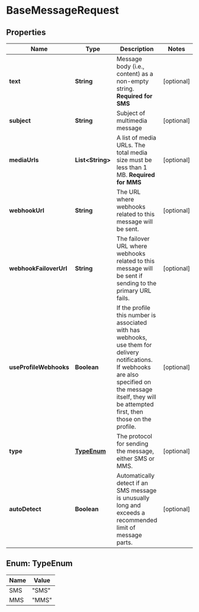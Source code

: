 

# BaseMessageRequest

## Properties

Name | Type | Description | Notes
------------ | ------------- | ------------- | -------------
**text** | **String** | Message body (i.e., content) as a non-empty string.  **Required for SMS** |  [optional]
**subject** | **String** | Subject of multimedia message |  [optional]
**mediaUrls** | **List&lt;String&gt;** | A list of media URLs. The total media size must be less than 1 MB.  **Required for MMS** |  [optional]
**webhookUrl** | **String** | The URL where webhooks related to this message will be sent. |  [optional]
**webhookFailoverUrl** | **String** | The failover URL where webhooks related to this message will be sent if sending to the primary URL fails. |  [optional]
**useProfileWebhooks** | **Boolean** | If the profile this number is associated with has webhooks, use them for delivery notifications. If webhooks are also specified on the message itself, they will be attempted first, then those on the profile. |  [optional]
**type** | [**TypeEnum**](#TypeEnum) | The protocol for sending the message, either SMS or MMS. |  [optional]
**autoDetect** | **Boolean** | Automatically detect if an SMS message is unusually long and exceeds a recommended limit of message parts. |  [optional]



## Enum: TypeEnum

Name | Value
---- | -----
SMS | &quot;SMS&quot;
MMS | &quot;MMS&quot;




